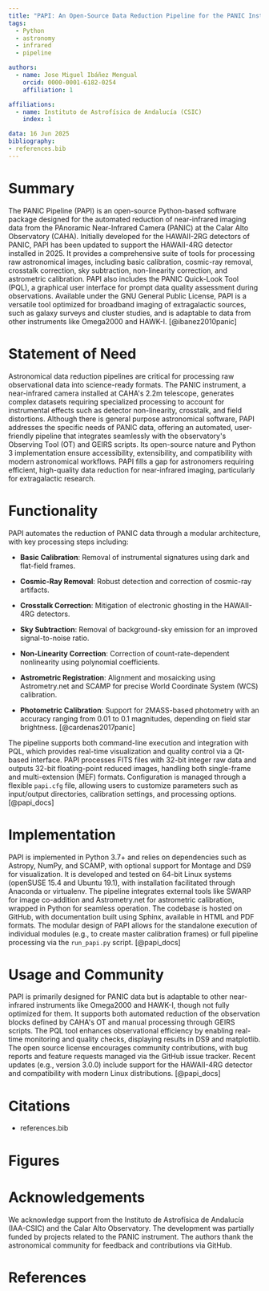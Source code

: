 ```yaml
---
title: "PAPI: An Open-Source Data Reduction Pipeline for the PANIC Instrument at Calar Alto Observatory"
tags:
  - Python
  - astronomy
  - infrared
  - pipeline

authors:
  - name: Jose Miguel Ibáñez Mengual
    orcid: 0000-0001-6182-0254
    affiliation: 1

affiliations:
  - name: Instituto de Astrofísica de Andalucía (CSIC)
    index: 1

data: 16 Jun 2025
bibliography:
- references.bib
---
```


# Summary

The PANIC Pipeline (PAPI) is an open-source Python-based software
package designed for the automated reduction of near-infrared imaging
data from the PAnoramic Near-Infrared Camera (PANIC) at the Calar Alto
Observatory (CAHA). Initially developed for the HAWAII-2RG detectors of
PANIC, PAPI has been updated to support the HAWAII-4RG detector
installed in 2025. It provides a comprehensive suite of tools for
processing raw astronomical images, including basic calibration,
cosmic-ray removal, crosstalk correction, sky subtraction, non-linearity
correction, and astrometric calibration. PAPI also includes the PANIC
Quick-Look Tool (PQL), a graphical user interface for prompt data
quality assessment during observations. Available under the GNU General
Public License, PAPI is a versatile tool optimized for broadband imaging
of extragalactic sources, such as galaxy surveys and cluster studies,
and is adaptable to data from other instruments like Omega2000 and
HAWK-I. [@ibanez2010panic]

# Statement of Need

Astronomical data reduction pipelines are critical for processing raw
observational data into science-ready formats. The PANIC instrument, a
near-infrared camera installed at CAHA's 2.2m telescope,
generates complex datasets requiring specialized processing to account
for instrumental effects such as detector non-linearity, crosstalk, and
field distortions. Although there is general purpose astronomical
software, PAPI addresses the specific needs of PANIC data, offering an
automated, user-friendly pipeline that integrates seamlessly with the
observatory's Observing Tool (OT) and GEIRS scripts. Its open-source
nature and Python 3 implementation ensure accessibility, extensibility,
and compatibility with modern astronomical workflows. PAPI fills a gap
for astronomers requiring efficient, high-quality data reduction for
near-infrared imaging, particularly for extragalactic research.

# Functionality 

PAPI automates the reduction of PANIC data through a modular
architecture, with key processing steps including:

- **Basic Calibration**: Removal of instrumental signatures using dark
  and flat-field frames.

- **Cosmic-Ray Removal**: Robust detection and correction of cosmic-ray
  artifacts.

- **Crosstalk Correction**: Mitigation of electronic ghosting in the
  HAWAII-4RG detectors.

- **Sky Subtraction**: Removal of background-sky emission for an
  improved signal-to-noise ratio.

- **Non-Linearity Correction**: Correction of count-rate-dependent
  nonlinearity using polynomial coefficients.

- **Astrometric Registration**: Alignment and mosaicking using
  Astrometry.net and SCAMP for precise World Coordinate System (WCS)
  calibration.

- **Photometric Calibration**: Support for 2MASS-based photometry with
  an accuracy ranging from 0.01 to 0.1 magnitudes, depending on field
  star brightness. [@cardenas2017panic]

The pipeline supports both command-line execution and integration with
PQL, which provides real-time visualization and quality control via a
Qt-based interface. PAPI processes FITS files with 32-bit integer raw
data and outputs 32-bit floating-point reduced images, handling both
single-frame and multi-extension (MEF) formats. Configuration is managed
through a flexible `papi.cfg` file, allowing users to customize
parameters such as input/output directories, calibration settings, and
processing options. [@papi_docs]

# Implementation 

PAPI is implemented in Python 3.7+ and relies on dependencies such as
Astropy, NumPy, and SCAMP, with optional support for Montage and DS9 for
visualization. It is developed and tested on 64-bit Linux systems
(openSUSE 15.4 and Ubuntu 19.1), with installation facilitated through
Anaconda or virtualenv. The pipeline integrates external tools like
SWARP for image co-addition and Astrometry.net for astrometric
calibration, wrapped in Python for seamless operation. The codebase is
hosted on GitHub, with documentation built using Sphinx, available in
HTML and PDF formats. The modular design of PAPI allows for the
standalone execution of individual modules (e.g., to create master
calibration frames) or full pipeline processing via the `run_papi.py`
script. [@papi_docs]

# Usage and Community 

PAPI is primarily designed for PANIC data but is adaptable to other
near-infrared instruments like Omega2000 and HAWK-I, though not fully
optimized for them. It supports both automated reduction of the
observation blocks defined by CAHA's OT and manual processing through
GEIRS scripts. The PQL tool enhances observational efficiency by
enabling real-time monitoring and quality checks, displaying results in
DS9 and matplotlib. The open source license encourages community
contributions, with bug reports and feature requests managed via the
GitHub issue tracker. Recent updates (e.g., version 3.0.0) include
support for the HAWAII-4RG detector and compatibility with modern Linux
distributions. [@papi_docs]

# Citations
- references.bib

# Figures

# Acknowledgements 

We acknowledge support from the Instituto de Astrofísica de Andalucía
(IAA-CSIC) and the Calar Alto Observatory. The development was partially
funded by projects related to the PANIC instrument. The authors thank
the astronomical community for feedback and contributions via GitHub.

# References

[^1]: `jmiguel@iaa.es`
